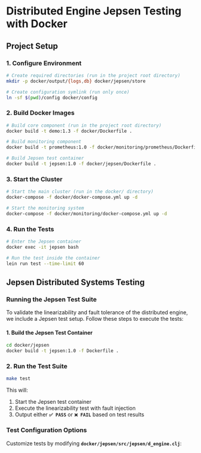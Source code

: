 # Distributed Engine Jepsen Testing with Docker

## Project Setup

### 1. Configure Environment

```bash
# Create required directories (run in the project root directory)
mkdir -p docker/output/{logs,db} docker/jepsen/store

# Create configuration symlink (run only once)
ln -sf $(pwd)/config docker/config
```

### 2. Build Docker Images

```bash
# Build core component (run in the project root directory)
docker build -t demo:1.3 -f docker/Dockerfile .

# Build monitoring component
docker build -t prometheus:1.0 -f docker/monitoring/prometheus/Dockerfile .

# Build Jepsen test container
docker build -t jepsen:1.0 -f docker/jepsen/Dockerfile .
```

### 3. Start the Cluster

```bash
# Start the main cluster (run in the docker/ directory)
docker-compose -f docker/docker-compose.yml up -d

# Start the monitoring system
docker-compose -f docker/monitoring/docker-compose.yml up -d
```

### 4. Run the Tests

```bash
# Enter the Jepsen container
docker exec -it jepsen bash

# Run the test inside the container
lein run test --time-limit 60
```

## Jepsen Distributed Systems Testing

### Running the Jepsen Test Suite

To validate the linearizability and fault tolerance of the distributed engine, we include a Jepsen test setup. Follow these steps to execute the tests:

#### 1. Build the Jepsen Test Container

```bash
cd docker/jepsen
docker build -t jepsen:1.0 -f Dockerfile .
```

### 2. Run the Test Suite

```bash
make test
```

This will:

1. Start the Jepsen test container
2. Execute the linearizability test with fault injection
3. Output either **`✅ PASS`** or **`❌ FAIL`** based on test results

### Test Configuration Options

Customize tests by modifying **`docker/jepsen/src/jepsen/d_engine.clj`**:
